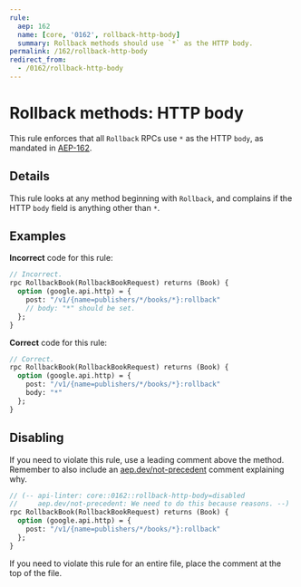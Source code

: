```yaml
---
rule:
  aep: 162
  name: [core, '0162', rollback-http-body]
  summary: Rollback methods should use `*` as the HTTP body.
permalink: /162/rollback-http-body
redirect_from:
  - /0162/rollback-http-body
---
```


# Rollback methods: HTTP body

This rule enforces that all `Rollback` RPCs use `*` as the HTTP `body`, as mandated in
[AEP-162][].

## Details

This rule looks at any method beginning with `Rollback`, and complains
if the HTTP `body` field is anything other than `*`.

## Examples

**Incorrect** code for this rule:

```proto
// Incorrect.
rpc RollbackBook(RollbackBookRequest) returns (Book) {
  option (google.api.http) = {
    post: "/v1/{name=publishers/*/books/*}:rollback"
    // body: "*" should be set.
  };
}
```

**Correct** code for this rule:

```proto
// Correct.
rpc RollbackBook(RollbackBookRequest) returns (Book) {
  option (google.api.http) = {
    post: "/v1/{name=publishers/*/books/*}:rollback"
    body: "*"
  };
}
```

## Disabling

If you need to violate this rule, use a leading comment above the method.
Remember to also include an [aep.dev/not-precedent][] comment explaining why.

```proto
// (-- api-linter: core::0162::rollback-http-body=disabled
//     aep.dev/not-precedent: We need to do this because reasons. --)
rpc RollbackBook(RollbackBookRequest) returns (Book) {
  option (google.api.http) = {
    post: "/v1/{name=publishers/*/books/*}:rollback"
  };
}
```

If you need to violate this rule for an entire file, place the comment at the
top of the file.

[aep-162]: https://aep.dev/162
[aep.dev/not-precedent]: https://aep.dev/not-precedent
